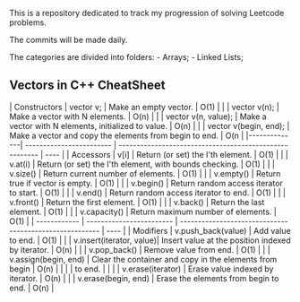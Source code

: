 This is a repository dedicated to track my progression of solving Leetcode problems. 

The commits will be made daily. 

The categories are divided into folders:
    - Arrays;
    - Linked Lists;

## Vectors in C++ CheatSheet

| Constructors | vector<T> v;             | Make an empty vector.                                   | O(1) |
|              | vector<T> v(n);          | Make a vector with N elements.                          | O(n) |
|              | vector<T> v(n, value);   | Make a vector with N elements, initialized to value.    | O(n) |
|              | vector<T> v(begin, end); | Make a vector and copy the elements from begin to end.  | O(n  |
|--------------| ------------------------ | ------------------------------------------------------- | ---- |
| Accessors    | v[i]                     | Return (or set) the I'th element.                       | O(1) | 
|              | v.at(i)                  | Return (or set) the I'th element, with bounds checking. | O(1) |
|              | v.size()                 | Return current number of elements.                      | O(1) |
|              | v.empty()                | Return true if vector is empty.                         | O(1) |
|              | v.begin()                | Return random access iterator to start.                 | O(1) |
|              | v.end()                  | Return random access iterator to end.                   | O(1) |
|              | v.front()                | Return the first element.                               | O(1) |
|              | v.back()                 | Return the last element.                                | O(1) |
|              | v.capacity()             | Return maximum number of elements.                      | O(1) |
| ------------ | ------------------------ | ------------------------------------------------------- | ---- |
| Modifiers    | v.push_back(value)       | Add value to end.                                       | O(1) |
|              | v.insert(iterator, value)| Insert value at the position indexed by iterator.       | O(n) |
|              | v.pop_back()             | Remove value from end.                                  | O(1) |
|              | v.assign(begin, end)     | Clear the container and copy in the elements from begin | O(n) |
|              |                          | to end.                                                 |      |
|              | v.erase(iterator)        | Erase value indexed by iterator.                        | O(n) |
|              | v.erase(begin, end)      | Erase the elements from begin to end.                   | O(n) |